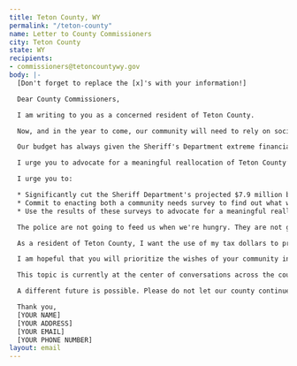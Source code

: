 ```yaml
---
title: Teton County, WY
permalink: "/teton-county"
name: Letter to County Commissioners
city: Teton County
state: WY
recipients:
- commissioners@tetoncountywy.gov
body: |-
  [Don't forget to replace the [x]'s with your information!]

  Dear County Commissioners,

  I am writing to you as a concerned resident of Teton County.

  Now, and in the year to come, our community will need to rely on social service organizations such as, but not limited to, One22, Public Health, and Hole Food Rescue at an increasing rate.

  Our budget has always given the Sheriff's Department extreme financial priority at the expense of community service organizations, and the 2021 budget is no different. The Commissioners have decided not to decrease Human Services funding in the 2021 budget, but this is not enough. As more families begin to rely on these services, they should receive funding commensurate with the growing need.

  I urge you to advocate for a meaningful reallocation of Teton County’s expenditures: away from policing, and towards social programs and resources that support housing, jobs, education, health care, childcare, and other critical community needs.

  I urge you to:

  * Significantly cut the Sheriff Department's projected $7.9 million budget
  * Commit to enacting both a community needs survey to find out what we can do to provide for our most vulnerable community members, and a survey of local human services organizations to find out what help they need to best meet these needs, and
  * Use the results of these surveys to advocate for a meaningful reallocation of Teton County's expenditures away from policing, and towards social programs and resources.

  The police are not going to feed us when we're hungry. They are not going to house us when we can no longer pay our rent. They are not going to protect us from domestic violence&#151;and statistically, are likely to perpetuate it themselves.

  As a resident of Teton County, I want the use of my tax dollars to prioritize funding organizations that contribute to the well being of our community over funding policing.

  I am hopeful that you will prioritize the wishes of your community in this matter.

  This topic is currently at the center of conversations across the country. Los Angeles, New York City and Minneapolis have already taken steps to reallocate the financial resources of their police departments. More cities are likely to follow suit in the weeks, months and years to come.

  A different future is possible. Please do not let our county continue to prioritize a fear-based "need" for policing over genuine community needs.

  Thank you,
  [YOUR NAME]
  [YOUR ADDRESS]
  [YOUR EMAIL]
  [YOUR PHONE NUMBER]
layout: email
---
```


